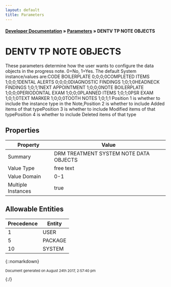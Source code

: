 ```yaml
---
layout: default
title: Parameters
---
```


#### [Developer Documentation](../index) &#187; [Parameters](TableOfContents) &#187; DENTV TP NOTE OBJECTS<br/>
# DENTV TP NOTE OBJECTS

These parameters determine how the user wants to configure the data objects in the progress note. 0&#x3D;No, 1&#x3D;Yes.  The default System instance/values are:CODE BOILERPLATE     0;0;0;0COMPLETED ITEMS      1;0;0;1DENTAL ALERTS        0;0;0;0DIAGNOSTIC FINDINGS  1;0;1;0HEADNECK FINDINGS    1;0;1;1NEXT APPOINTMENT     1;0;0;0NOTE BOILERPLATE     1;0;0;0PERIODONTAL EXAM     1;0;0;0PLANNED ITEMS        1;0;1;0PSR EXAM             1;0;1;0TEXT MARKER          1;0;0;0TOOTH NOTES          1;0;1;1 Position 1 is whether to include the instance type in the Note,Position 2 is whether to include Added items of that typePosition 3 is whether to include Modified items of that typePosition 4 is whether to include Deleted items of that type

## Properties

Property | Value
--- | ---
Summary | DRM TREATMENT SYSTEM NOTE DATA OBJECTS
Value Type | free text
Value Domain | 0-1
Multiple Instances | true

## Allowable Entities

Precedence | Entity
--- | ---
1 | USER
5 | PACKAGE
10 | SYSTEM

{::nomarkdown} <br/><p style="font-size: 11px">Document generated on August 24th 2017, 2:57:40 pm</p>{:/}